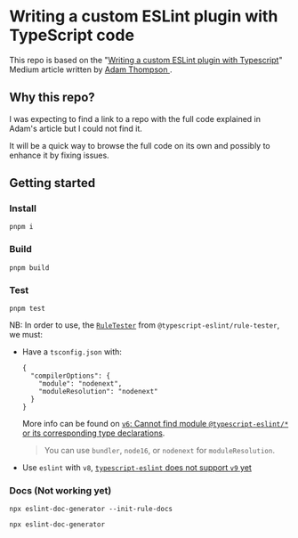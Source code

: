 # Writing a custom ESLint plugin with TypeScript code

This repo is based on the "[Writing a custom ESLint plugin with Typescript](https://thesonofthomp.medium.com/writing-a-custom-eslint-plugin-with-typescript-08d0e01726d2)" Medium article written by [Adam Thompson
](https://github.com/thesonofthomp).

## Why this repo?

I was expecting to find a link to a repo with the full code explained in Adam's article but I could not find it.

It will be a quick way to browse the full code on its own and possibly to enhance it by fixing issues.

## Getting started

### Install

`pnpm i`

### Build

`pnpm build`

### Test

`pnpm test`


NB: In order to use, the [`RuleTester`](https://typescript-eslint.io/packages/rule-tester) from `@typescript-eslint/rule-tester`, we must:

- Have a `tsconfig.json` with:
  ```
  {
    "compilerOptions": {
      "module": "nodenext",
      "moduleResolution": "nodenext"
    }
  }
  ```
  More info can be found on [`v6`: Cannot find module `@typescript-eslint/*` or its corresponding type declarations](https://github.com/typescript-eslint/typescript-eslint/issues/7284).
  > You can use `bundler`, `node16`, or `nodenext` for `moduleResolution`.
- Use `eslint` with `v8`, [`typescript-eslint` does not support `v9` yet](https://github.com/typescript-eslint/typescript-eslint/issues/8211)

### Docs (Not working yet)

`npx eslint-doc-generator --init-rule-docs`

`npx eslint-doc-generator`